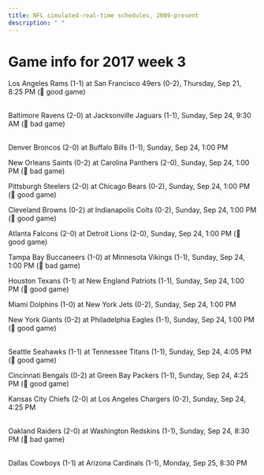 ```yaml
---
title: NFL simulated-real-time schedules, 2009-present
description: " "
---
```


# Game info for 2017 week 3

Los Angeles Rams (1-1) at San Francisco 49ers (0-2), Thursday, Sep 21, 8:25 PM (:football: good game)

<br/>Baltimore Ravens (2-0) at Jacksonville Jaguars (1-1), Sunday, Sep 24, 9:30 AM (:red_circle: bad game)

<br/>Denver Broncos (2-0) at Buffalo Bills (1-1), Sunday, Sep 24, 1:00 PM

New Orleans Saints (0-2) at Carolina Panthers (2-0), Sunday, Sep 24, 1:00 PM (:red_circle: bad game)

Pittsburgh Steelers (2-0) at Chicago Bears (0-2), Sunday, Sep 24, 1:00 PM (:football: good game)

Cleveland Browns (0-2) at Indianapolis Colts (0-2), Sunday, Sep 24, 1:00 PM (:football: good game)

Atlanta Falcons (2-0) at Detroit Lions (2-0), Sunday, Sep 24, 1:00 PM (:football: good game)

Tampa Bay Buccaneers (1-0) at Minnesota Vikings (1-1), Sunday, Sep 24, 1:00 PM (:red_circle: bad game)

Houston Texans (1-1) at New England Patriots (1-1), Sunday, Sep 24, 1:00 PM (:football: good game)

Miami Dolphins (1-0) at New York Jets (0-2), Sunday, Sep 24, 1:00 PM

New York Giants (0-2) at Philadelphia Eagles (1-1), Sunday, Sep 24, 1:00 PM (:football: good game)

<br/>Seattle Seahawks (1-1) at Tennessee Titans (1-1), Sunday, Sep 24, 4:05 PM (:football: good game)

Cincinnati Bengals (0-2) at Green Bay Packers (1-1), Sunday, Sep 24, 4:25 PM (:football: good game)

Kansas City Chiefs (2-0) at Los Angeles Chargers (0-2), Sunday, Sep 24, 4:25 PM

<br/>Oakland Raiders (2-0) at Washington Redskins (1-1), Sunday, Sep 24, 8:30 PM (:red_circle: bad game)

<br/>Dallas Cowboys (1-1) at Arizona Cardinals (1-1), Monday, Sep 25, 8:30 PM

